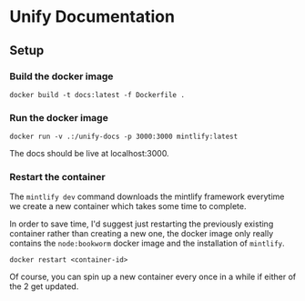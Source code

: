 # Unify Documentation

## Setup

### Build the docker image

```
docker build -t docs:latest -f Dockerfile .
```

### Run the docker image

```
docker run -v .:/unify-docs -p 3000:3000 mintlify:latest
```

The docs should be live at localhost:3000.

### Restart the container

The `mintlify dev` command downloads the mintlify framework everytime we create a new container which takes some time to complete.

In order to save time, I'd suggest just restarting the previously existing container rather than creating a new one, the docker image only really contains the `node:bookworm` docker image and the installation of `mintlify`.

```
docker restart <container-id>
```

Of course, you can spin up a new container every once in a while if either of the 2 get updated.
